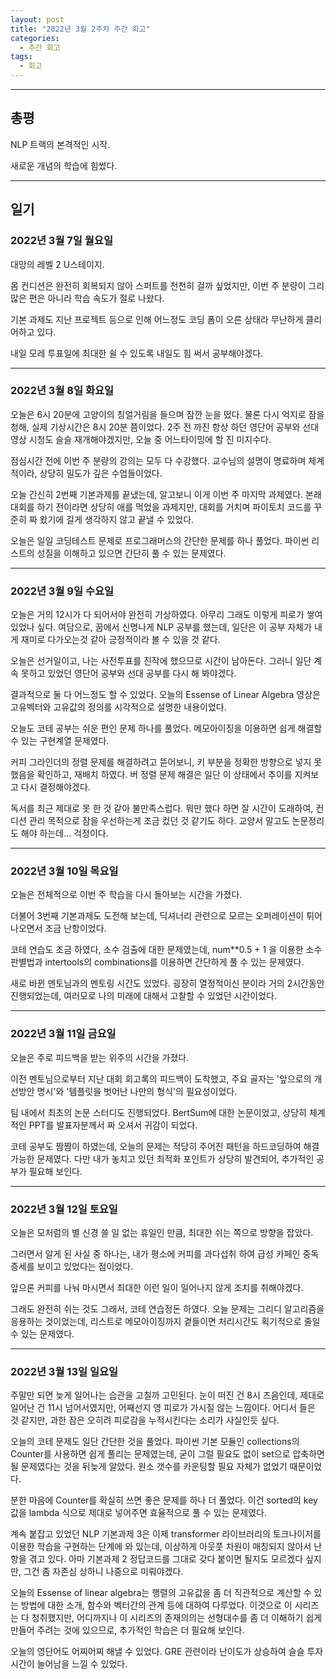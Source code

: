 ```yaml
---
layout: post
title: "2022년 3월 2주차 주간 회고"
categories:
  - 주간 회고
tags:
  - 회고
---
```


---

## 총평
NLP 트랙의 본격적인 시작.

새로운 개념의 학습에 힘썼다.

---
## 일기

### 2022년 3월 7일 월요일
대망의 레벨 2 U스테이지.

몸 컨디션은 완전히 회복되지 않아 스퍼트를 천천히 걸까 싶었지만,
이번 주 분량이 그리 많은 편은 아니라 학습 속도가 절로 나왔다.

기본 과제도 지난 프로젝트 등으로 인해 어느정도 코딩 폼이 오른 상태라 무난하게 클리어하고 있다.

내일 모레 투표일에 최대한 쉴 수 있도록 내일도 힘 써서 공부해야겠다.

---
### 2022년 3월 8일 화요일
오늘은 6시 20분에 고양이의 칭얼거림을 들으며 잠깐 눈을 떴다.
물론 다시 억지로 잠을 청해, 실제 기상시간은 8시 20분 쯤이었다.
2주 전 까진 항상 하던 영단어 공부와 선대 영상 시청도 슬슬 재개해야겠지만, 오늘 중 어느타이밍에 할 진 미지수다.

점심시간 전에 이번 주 분량의 강의는 모두 다 수강했다.
교수님의 설명이 명료하며 체계적이라, 상당히 밀도가 깊은 수업들이었다.

오늘 간신히 2번째 기본과제를 끝냈는데, 알고보니 이게 이번 주 마지막 과제였다.
본래 대회를 하기 전이라면 상당히 애를 먹었을 과제지만, 대회를 거치며 파이토치 코드를 꾸준히 짜 왔기에 길게 생각하지 않고 끝낼 수 있었다.

오늘은 일일 코딩테스트 문제로 프로그래머스의 간단한 문제를 하나 풀었다.
파이썬 리스트의 성질을 이해하고 있으면 간단히 풀 수 있는 문제였다.

---
### 2022년 3월 9일 수요일
오늘은 거의 12시가 다 되어서야 완전히 기상하였다.
아무리 그래도 이렇게 피로가 쌓여있었나 싶다.
여담으로, 꿈에서 신명나게 NLP 공부를 했는데, 일단은 이 공부 자체가 내게 재미로 다가오는것 같아 긍정적이라 볼 수 있을 것 같다.

오늘은 선거일이고, 나는 사전투표를 진작에 했으므로 시간이 남아돈다.
그러니 일단 계속 못하고 있었던 영단어 공부와 선대 공부를 다시 해 봐야겠다.

결과적으로 둘 다 어느정도 할 수 있었다.
오늘의 Essense of Linear Algebra 영상은 고유벡터와 고유값의 정의를 시각적으로 설명한 내용이었다.

오늘도 코테 공부는 쉬운 편인 문제 하나를 풀었다.
메모아이징을 이용하면 쉽게 해결할 수 있는 구현계열 문제였다.

커피 그라인더의 정렬 문제를 해결하려고 뜯어보니, 키 부분을 정확한 방향으로 넣지 못했음을 확인하고, 재배치 하였다.
버 정렬 문제 해결은 일단 이 상태에서 추이를 지켜보고 다시 결정해야겠다.

독서를 최근 제대로 못 한 것 같아 불만족스럽다.
뭐만 했다 하면 잘 시간이 도래하여, 컨디션 관리 목적으로 잠을 우선하는게 조금 컸던 것 같기도 하다.
교양서 말고도 논문정리도 해야 하는데... 걱정이다.

---
### 2022년 3월 10일 목요일
오늘은 전체적으로 이번 주 학습을 다시 돌아보는 시간을 가졌다.

더불어 3번째 기본과제도 도전해 보는데, 딕셔너리 관련으로 모르는 오퍼레이션이 튀어나오면서 조금 난항이었다.

코테 연습도 조금 하였다, 소수 검출에 대한 문제였는데, num**0.5 + 1 을 이용한 소수 판별법과 intertools의 combinations를 이용하면 간단하게 풀 수 있는 문제였다.

새로 바뀐 멘토님과의 멘토링 시간도 있었다.
굉장히 열정적이신 분이라 거의 2시간동안 진행되었는데, 여러모로 나의 미래에 대해서 고찰할 수 있었던 시간이었다.

---
### 2022년 3월 11일 금요일
오늘은 주로 피드백을 받는 위주의 시간을 가졌다.

이전 멘토님으로부터 지난 대회 회고록의 피드백이 도착했고, 주요 골자는 '앞으로의 개선방안 명시'와 '템플릿을 벗어난 나만의 형식'의 필요성이었다.

팀 내에서 최초의 논문 스터디도 진행되었다.
BertSum에 대한 논문이었고, 상당히 체계적인 PPT를 발표자분께서 짜 오셔서 귀감이 되었다.

코테 공부도 짬짬이 하였는데, 오늘의 문제는 적당히 주어진 패턴을 하드코딩하여 해결 가능한 문제였다.
다만 내가 놓치고 있던 최적화 포인트가 상당히 발견되어, 추가적인 공부가 필요해 보인다.

---
### 2022년 3월 12일 토요일
오늘은 모처럼의 별 신경 쓸 일 없는 휴일인 만큼, 최대한 쉬는 쪽으로 방향을 잡았다.

그러면서 알게 된 사실 중 하나는, 내가 평소에 커피를 과다섭취 하여 급성 카페인 중독증세를 보이고 있었다는 점이었다.

앞으론 커피를 나눠 마시면서 최대한 이런 일이 일어나지 않게 조치를 취해야겠다.

그래도 완전히 쉬는 것도 그래서, 코테 연습정돈 하였다.
오늘 문제는 그리디 알고리즘을 응용하는 것이었는데, 리스트로 메모아이징까지 곁들이면 처리시간도 획기적으로 줄일 수 있는 문제였다.

---
### 2022년 3월 13일 일요일
주말만 되면 늦게 일어나는 습관을 고칠까 고민된다.
눈이 떠진 건 8시 즈음인데, 제대로 일어난 건 11시 넘어서였지만, 어째선지 영 피로가 가시질 않는 느낌이다.
어디서 들은 것 같지만, 과한 잠은 오히려 피로감을 누적시킨다는 소리가 사실인듯 싶다.

오늘의 코테 문제도 일단 간단한 것을 풀었다.
파이썬 기본 모듈인 collections의 Counter를 사용하면 쉽게 풀리는 문제였는데, 굳이 그럴 필요도 없이 set으로 압축하면 될 문제였다는 것을 뒤늦게 알았다.
원소 갯수를 카운팅할 필요 자체가 없었기 때문이었다.

분한 마음에 Counter를 확실히 쓰면 좋은 문제를 하나 더 풀었다.
이건 sorted의 key 값을 lambda 식으로 제대로 넣어주면 효율적으로 풀 수 있는 문제였다.

계속 붙잡고 있었던 NLP 기본과제 3은 이제 transformer 라이브러리의 토크나이저를 이용한 학습을 구현하는 단계에 와 있는데, 이상하게 아웃풋 차원이 매칭되지 않아서 난항을 겪고 있다.
아마 기본과제 2 정답코드를 그대로 갖다 붙이면 될지도 모르겠다 싶지만, 그건 좀 자존심 상하니 나중으로 미뤄야겠다.

오늘의 Essense of linear algebra는 행렬의 고유값을 좀 더 직관적으로 계산할 수 있는 방법에 대한 소개, 함수와 벡터간의 관계 등에 대하여 다루었다.
이것으로 이 시리즈는 다 청취했지만, 어디까지나 이 시리즈의 존재의의는 선형대수를 좀 더 이해하기 쉽게 만들어 주려는 것에 있으므로, 추가적인 학습은 더 필요해 보인다.

오늘의 영단어도 어찌어찌 해낼 수 있었다.
GRE 관련이라 난이도가 상승하여 슬슬 투자시간이 늘어남을 느낄 수 있었다.
